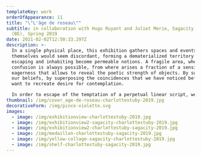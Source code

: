 ```yaml
---
templateKey: work
orderOfAppearance: 11
title: "\"L'âge de roseau\""
subtitle: in collaboration with Hugo Ruyant and Juliet Merie, Sagacity, Brussels
  (BE), Spring 2019
date: 2021-02-02T12:50:33.297Z
description: >-
  In a single physical place, this exhibition gathers spaces and events that by
  themselves would seem discordant, forming a dematerialized territory where
  escaping and inhabiting become permeable notions. A fragile area, where
  confusion is always possible, from where arises a fraction of a sensitive
  eagerness that allows to reveal the poetic strength of objects. By superposing
  our beliefs, by superposing the coincidences that we have noticed before, we
  want to recreate desire for contemplation.

  In order to escape of the temptation of a perpetual linear script, we are seeking to set a temporary order of things and to ceaselessly reexamine the way in which they interlink. L’Âge de Roseau is an invitation to roam the space of otherness, a place where imagination does not defy reality, a place where it is not its contrary or its opponent. Dream is a different reality: fertile and melancholic, it is the accomplice of all our memories. Pictures by Fabien Silvestre Suzor
thumbnail: /img/cover_age-de-roseau-charlottestuby-2019.jpg
decorativeForm: /img/pince-violette.svg
images:
  - image: /img/exhibitionview-charlottestuby-2019.jpg
  - image: /img/exhibitionview2-sagacity-charlottestuby-2019.jpg
  - image: /img/exhibitionview2-charlottestuby-sagacity-2019.jpg
  - image: /img/medaillon-charlottestuby-sagacity-2019.jpg
  - image: /img/yellow-collage-sagacity-charlottestuby-2019.jpg
  - image: /img/shelf-charlottestuby-sagacity-2019.jpg
---
```

